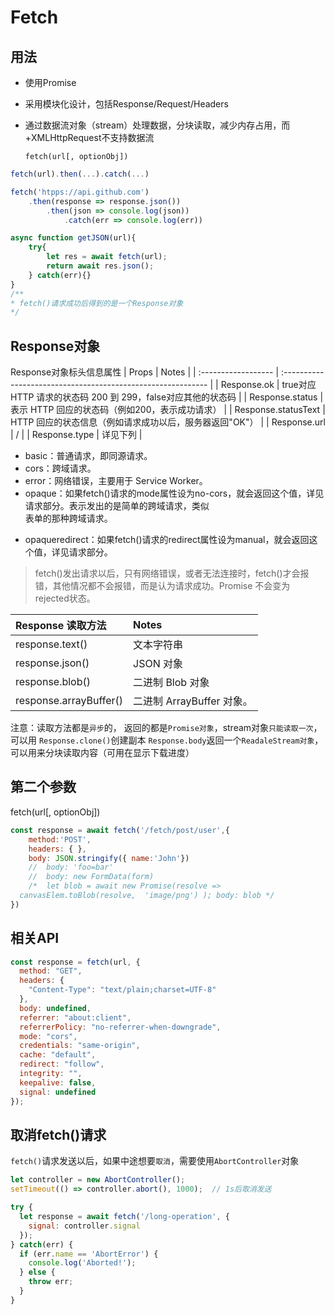 # Fetch

## 用法

- 使用Promise
- 采用模块化设计，包括Response/Request/Headers
- 通过数据流对象（stream）处理数据，分块读取，减少内存占用，而+XMLHttpRequest不支持数据流
  
    `fetch(url[, optionObj])`

``` javascript
fetch(url).then(...).catch(...)

fetch('htpps://api.github.com')
    .then(response => response.json())
        .then(json => console.log(json))
            .catch(err => console.log(err))

async function getJSON(url){
    try{
        let res = await fetch(url);
        return await res.json();
    } catch(err){}
}
/**
* fetch()请求成功后得到的是一个Response对象
*/
```

## Response对象

Response对象标头信息属性
| Props               | Notes                                                        |
| :------------------ | :----------------------------------------------------------- |
| Response.ok         | true对应 HTTP 请求的状态码 200 到 299，false对应其他的状态码 |
| Response.status     | 表示 HTTP 回应的状态码（例如200，表示成功请求）              |
| Response.statusText | HTTP 回应的状态信息（例如请求成功以后，服务器返回"OK"）      |
| Response.url        | /                                                            |
| Response.type       | 详见下列                                                     |

- basic：普通请求，即同源请求。
- cors：跨域请求。
- error：网络错误，主要用于 Service Worker。
- opaque：如果fetch()请求的mode属性设为no-cors，就会返回这个值，详见请求部分。表示发出的是简单的跨域请求，类似<form>表单的那种跨域请求。
- opaqueredirect：如果fetch()请求的redirect属性设为manual，就会返回这个值，详见请求部分。

>fetch()发出请求以后，只有网络错误，或者无法连接时，fetch()才会报错，其他情况都不会报错，而是认为请求成功。Promise 不会变为 rejected状态。

| Response 读取方法      | Notes                     |
| :--------------------- | :------------------------ |
| response.text()        | 文本字符串                |
| response.json()        | JSON 对象                 |
| response.blob()        | 二进制 Blob 对象          |
| response.arrayBuffer() | 二进制 ArrayBuffer 对象。 |
注意：读取方法都是`异步`的， 返回的都是`Promise对象`，stream对象`只能读取一次`，可以用 `Response.clone()`创建副本
`Response.body`返回一个`ReadaleStream对象`，可以用来分块读取内容（可用在显示下载进度）

## 第二个参数

fetch(url[, optionObj])

```js
const response = await fetch('/fetch/post/user',{
    method:'POST',
    headers: { },
    body: JSON.stringify({ name:'John'})
    //  body: 'foo=bar'
    //  body: new FormData(form)
    /*  let blob = await new Promise(resolve =>   
  canvasElem.toBlob(resolve,  'image/png') ); body: blob */
})
```

## 相关API

```js
const response = fetch(url, {
  method: "GET",
  headers: {
    "Content-Type": "text/plain;charset=UTF-8"
  },
  body: undefined,
  referrer: "about:client",
  referrerPolicy: "no-referrer-when-downgrade",
  mode: "cors", 
  credentials: "same-origin",
  cache: "default",
  redirect: "follow",
  integrity: "",
  keepalive: false,
  signal: undefined
});
```

## 取消fetch()请求

`fetch()`请求发送以后，如果中途想要`取消`，需要使用`AbortController`对象

```js
let controller = new AbortController();
setTimeout(() => controller.abort(), 1000);  // 1s后取消发送

try {
  let response = await fetch('/long-operation', {
    signal: controller.signal
  });
} catch(err) {
  if (err.name == 'AbortError') {
    console.log('Aborted!');
  } else {
    throw err;
  }
}
```